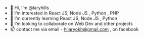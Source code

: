 - 👋 Hi, I’m @laryhills
- 👀 I’m interested in React JS, Node JS , Python , PHP
- 🌱 I’m currently learning React JS, Node JS , Python
- 💞️ I’m looking to collaborate on Web Dev and other projects
- 📫 contact me via email - hilaryokh@gmail.com , on facebook 

<!---
laryhills/laryhills is a ✨ special ✨ repository because its `README.md` (this file) appears on your GitHub profile.
You can click the Preview link to take a look at your changes.
--->
